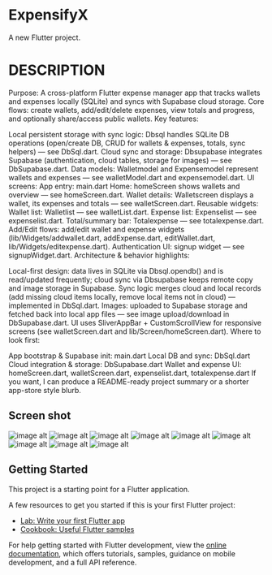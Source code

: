 # ExpensifyX

A new Flutter project.

# DESCRIPTION

Purpose: A cross-platform Flutter expense manager app that tracks wallets and expenses locally (SQLite) and syncs with Supabase cloud storage. Core flows: create wallets, add/edit/delete expenses, view totals and progress, and optionally share/access public wallets.
Key features:

Local persistent storage with sync logic: Dbsql handles SQLite DB operations (open/create DB, CRUD for wallets & expenses, totals, sync helpers) — see DbSql.dart.
Cloud sync and storage: Dbsupabase integrates Supabase (authentication, cloud tables, storage for images) — see DbSupabase.dart.
Data models: Walletmodel and Expensemodel represent wallets and expenses — see walletModel.dart and expensemodel.dart.
UI screens:
App entry: main.dart
Home: homeScreen shows wallets and overview — see homeScreen.dart.
Wallet details: Walletscreen displays a wallet, its expenses and totals — see walletScreen.dart.
Reusable widgets:
Wallet list: Walletlist — see walletList.dart.
Expense list: Expenselist — see expenselist.dart.
Total/summary bar: Totalexpense — see totalexpense.dart.
Add/Edit flows: add/edit wallet and expense widgets (lib/Widgets/addwallet.dart, addExpense.dart, editWallet.dart, lib/Widgets/editexpense.dart).
Authentication UI: signup widget — see signupWidget.dart.
Architecture & behavior highlights:

Local-first design: data lives in SQLite via Dbsql.opendb() and is read/updated frequently; cloud sync via Dbsupabase keeps remote copy and image storage in Supabase.
Sync logic merges cloud and local records (add missing cloud items locally, remove local items not in cloud) — implemented in DbSql.dart.
Images: uploaded to Supabase storage and fetched back into local app files — see image upload/download in DbSupabase.dart.
UI uses SliverAppBar + CustomScrollView for responsive screens (see walletScreen.dart and lib/Screen/homeScreen.dart).
Where to look first:

App bootstrap & Supabase init: main.dart
Local DB and sync: DbSql.dart
Cloud integration & storage: DbSupabase.dart
Wallet and expense UI: homeScreen.dart, walletScreen.dart, expenselist.dart, totalexpense.dart
If you want, I can produce a README-ready project summary or a shorter app-store style blurb.

## Screen shot
![image alt](https://github.com/MR-Coder2k04/ExpensifyX/blob/bea5e1389bd89008e0c255cabef7f597775f5edd/IMG-20251031-WA0001.jpg)
![image alt](https://github.com/MR-Coder2k04/ExpensifyX/blob/bea5e1389bd89008e0c255cabef7f597775f5edd/IMG-20251031-WA0002.jpg)
![image alt](https://github.com/MR-Coder2k04/ExpensifyX/blob/bea5e1389bd89008e0c255cabef7f597775f5edd/IMG-20251031-WA0003.jpg)
![image alt](https://github.com/MR-Coder2k04/ExpensifyX/blob/bea5e1389bd89008e0c255cabef7f597775f5edd/IMG-20251031-WA0007.jpg)
![image alt](https://github.com/MR-Coder2k04/ExpensifyX/blob/bea5e1389bd89008e0c255cabef7f597775f5edd/IMG-20251031-WA0008.jpg)
![image alt](https://github.com/MR-Coder2k04/ExpensifyX/blob/bea5e1389bd89008e0c255cabef7f597775f5edd/IMG-20251031-WA0009.jpg)
![image alt](https://github.com/MR-Coder2k04/ExpensifyX/blob/bea5e1389bd89008e0c255cabef7f597775f5edd/IMG-20251031-WA00010.jpg)
![image alt](https://github.com/MR-Coder2k04/ExpensifyX/blob/bea5e1389bd89008e0c255cabef7f597775f5edd/IMG-20251031-WA00011.jpg)
![image alt](https://github.com/MR-Coder2k04/ExpensifyX/blob/bea5e1389bd89008e0c255cabef7f597775f5edd/IMG-20251031-WA00012.jpg)



## Getting Started

This project is a starting point for a Flutter application.

A few resources to get you started if this is your first Flutter project:

- [Lab: Write your first Flutter app](https://docs.flutter.dev/get-started/codelab)
- [Cookbook: Useful Flutter samples](https://docs.flutter.dev/cookbook)

For help getting started with Flutter development, view the
[online documentation](https://docs.flutter.dev/), which offers tutorials,
samples, guidance on mobile development, and a full API reference.
